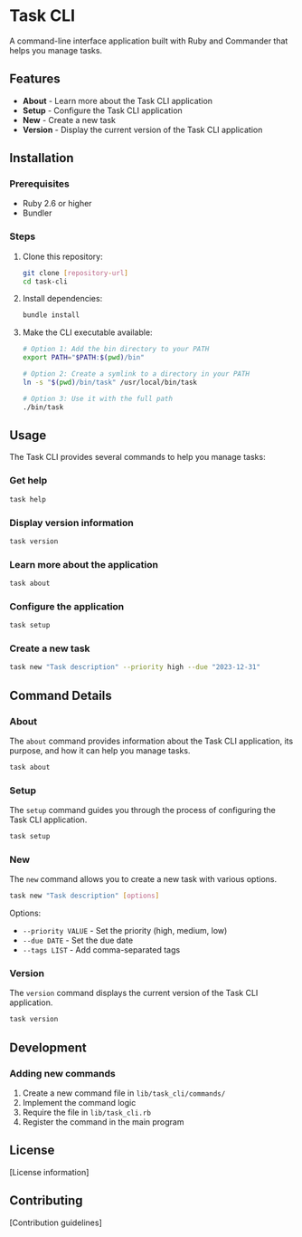 # Task CLI

A command-line interface application built with Ruby and Commander that helps you manage tasks.

## Features

- **About** - Learn more about the Task CLI application
- **Setup** - Configure the Task CLI application
- **New** - Create a new task
- **Version** - Display the current version of the Task CLI application

## Installation

### Prerequisites

- Ruby 2.6 or higher
- Bundler

### Steps

1. Clone this repository:

   ```sh
   git clone [repository-url]
   cd task-cli
   ```

2. Install dependencies:

   ```sh
   bundle install
   ```

3. Make the CLI executable available:

   ```sh
   # Option 1: Add the bin directory to your PATH
   export PATH="$PATH:$(pwd)/bin"

   # Option 2: Create a symlink to a directory in your PATH
   ln -s "$(pwd)/bin/task" /usr/local/bin/task

   # Option 3: Use it with the full path
   ./bin/task
   ```

## Usage

The Task CLI provides several commands to help you manage tasks:

### Get help

```sh
task help
```

### Display version information

```sh
task version
```

### Learn more about the application

```sh
task about
```

### Configure the application

```sh
task setup
```

### Create a new task

```sh
task new "Task description" --priority high --due "2023-12-31"
```

## Command Details

### About

The `about` command provides information about the Task CLI application, its purpose, and how it can help you manage tasks.

```sh
task about
```

### Setup

The `setup` command guides you through the process of configuring the Task CLI application.

```sh
task setup
```

### New

The `new` command allows you to create a new task with various options.

```sh
task new "Task description" [options]
```

Options:

- `--priority VALUE` - Set the priority (high, medium, low)
- `--due DATE` - Set the due date
- `--tags LIST` - Add comma-separated tags

### Version

The `version` command displays the current version of the Task CLI application.

```sh
task version
```

## Development

### Adding new commands

1. Create a new command file in `lib/task_cli/commands/`
2. Implement the command logic
3. Require the file in `lib/task_cli.rb`
4. Register the command in the main program

## License

[License information]

## Contributing

[Contribution guidelines]
